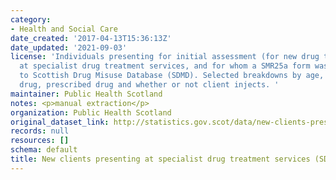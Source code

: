 ```yaml
---
category:
- Health and Social Care
date_created: '2017-04-13T15:36:13Z'
date_updated: '2021-09-03'
license: 'Individuals presenting for initial assessment (for new drug treatment episode)
  at specialist drug treatment services, and for whom a SMR25a form was submitted
  to Scottish Drug Misuse Database (SDMD). Selected breakdowns by age, gender, illicit
  drug, prescribed drug and whether or not client injects. '
maintainer: Public Health Scotland
notes: <p>manual extraction</p>
organization: Public Health Scotland
original_dataset_link: http://statistics.gov.scot/data/new-clients-presenting-at-specialist-drug-treatment-services-sdmd
records: null
resources: []
schema: default
title: New clients presenting at specialist drug treatment services (SDMD)
---
```

